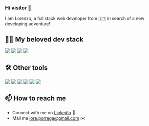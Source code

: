 ### Hi visitor 👋

I am Lorenzo,
a full stack web developer from 🇮🇹
in search of a new developing adventure!

## 🧑‍💻 My beloved dev stack 

<p align="left">
  <img src="https://img.shields.io/badge/Laravel-%23FF2D20.svg?logo=laravel&logoColor=white" />
  <img src="https://img.shields.io/badge/Vue.js-4FC08D?logo=vuedotjs&logoColor=fff" />
  <img src="https://img.shields.io/badge/php-%23777BB4.svg?&logo=php&logoColor=white" />
  <img src="https://img.shields.io/badge/Tailwind%20CSS-%2338B2AC.svg?logo=tailwind-css&logoColor=white" />
</p>

## 🛠 Other tools 

<p align="left">
  <img src="https://img.shields.io/badge/Git-F05032?logo=git&logoColor=fff" />
  <img src="https://img.shields.io/badge/Bootstrap-7952B3?logo=bootstrap&logoColor=fff" />
  <img src="https://img.shields.io/badge/MySQL-4479A1?logo=mysql&logoColor=fff" />
  <img src="https://img.shields.io/badge/JavaScript-F7DF1E?logo=javascript&logoColor=000" />
  <img src="https://img.shields.io/badge/DigitalOcean-%230167ff.svg?logo=digitalOcean&logoColor=white" />
  <img src="https://img.shields.io/badge/Figma-F24E1E?logo=figma&logoColor=white" />
</p>

## 📫 How to reach me

- Connect with me on [LinkedIn](https://www.linkedin.com/in/lorenzo-porrega/) 🫶
- Mail me [lore.porrega@gmail.com](mailto:lore.porrega@gmail.com) ✉️

###

